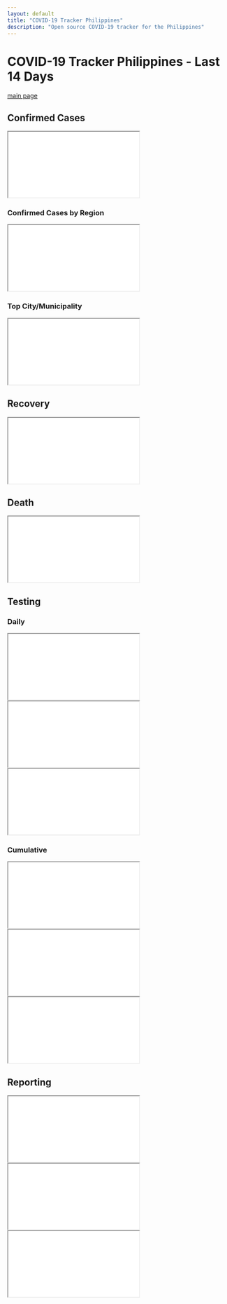 ```yaml
---
layout: default
title: "COVID-19 Tracker Philippines"
description: "Open source COVID-19 tracker for the Philippines"
---
```


# COVID-19 Tracker Philippines - Last 14 Days

[main page](COVID-19-Tracker-PH.md)

## Confirmed Cases
<iframe src="{{ site.baseurl }}/tracker/charts/DateOnset14daysCaseRepType.html"></iframe>

### Confirmed Cases by Region
<iframe src="{{ site.baseurl }}/tracker/charts/DateOnset14daysRegionRes.html"></iframe>

### Top City/Municipality
<iframe src="{{ site.baseurl }}/tracker/charts/CityMunRes14days.html"></iframe>

## Recovery
<iframe src="{{ site.baseurl }}/tracker/charts/DateRecover14daysRegionRes.html"></iframe>

## Death
<iframe src="{{ site.baseurl }}/tracker/charts/DateDied14daysRegionRes.html"></iframe>

## Testing

### Daily

<iframe src="{{ site.baseurl }}/tracker/charts/daily_output_positive_individuals_14days.html"></iframe>

<iframe src="{{ site.baseurl }}/tracker/charts/daily_output_unique_individuals_14days.html"></iframe>

<iframe src="{{ site.baseurl }}/tracker/charts/daily_output_samples_tested_14days.html"></iframe>


### Cumulative
<iframe src="{{ site.baseurl }}/tracker/charts/cumulative_positive_individuals_14days.html"></iframe>

<iframe src="{{ site.baseurl }}/tracker/charts/cumulative_unique_individuals_14days.html"></iframe>

<iframe src="{{ site.baseurl }}/tracker/charts/cumulative_samples_tested_14days.html"></iframe>


## Reporting
<iframe src="{{ site.baseurl }}/tracker/charts/SpecimenToRepConf14days.html"></iframe>

<iframe src="{{ site.baseurl }}/tracker/charts/SpecimenToRelease14days.html"></iframe>

<iframe src="{{ site.baseurl }}/tracker/charts/ReleaseToRepConf14days.html"></iframe>
